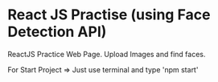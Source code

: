 # React JS Practise (using Face Detection API)
ReactJS Practice Web Page. Upload Images and find faces.

For Start Project => Just use terminal and type 'npm start'
 
